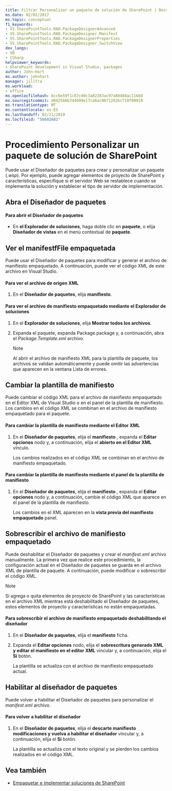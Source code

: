 ```yaml
---
title: Filtrar Personalizar un paquete de solución de SharePoint | Documentos de Microsoft
ms.date: 02/02/2017
ms.topic: conceptual
f1_keywords:
- VS.SharePointTools.RAD.PackageDesignerAdvanced
- VS.SharePointTools.RAD.PackageDesigner.Manifest
- VS.SharePointTools.RAD.PackageDesignerProperties
- VS.SharePointTools.RAD.PackageDesigner.SwitchView
dev_langs:
- VB
- CSharp
helpviewer_keywords:
- SharePoint development in Visual Studio, packages
author: John-Hart
ms.author: johnhart
manager: jillfra
ms.workload:
- office
ms.openlocfilehash: bcc6e59f1c87cd0c3a82383ac97a80488ac1168d
ms.sourcegitcommit: d0425b6b7d4b99e17ca6ac0671282bc718f80910
ms.translationtype: MT
ms.contentlocale: es-ES
ms.lasthandoff: 02/21/2019
ms.locfileid: "56602681"
---
```

# <a name="how-to-customize-a-sharepoint-solution-package"></a>Procedimiento Personalizar un paquete de solución de SharePoint
  Puede usar el Diseñador de paquetes para crear y personalizar un paquete (*.wsp*). Por ejemplo, puede agregar elementos de proyecto de SharePoint y características, especifique si el servidor Web se restablece cuando se implementa la solución y establecer el tipo de servidor de implementación.

## <a name="open-the-package-designer"></a>Abra el Diseñador de paquetes

#### <a name="to-open-the-package-designer"></a>Para abrir el Diseñador de paquetes

-   En **el Explorador de soluciones**, haga doble clic en **paquete**, o elija **Diseñador de vistas** en el menú contextual de **paquete**.

## <a name="view-the-packaged-manifestffile"></a>Ver el manifestfFile empaquetada
 Puede usar el Diseñador de paquetes para modificar y generar el archivo de manifiesto empaquetado. A continuación, puede ver el código XML de este archivo en Visual Studio.

#### <a name="to-view-the-xml-source-file"></a>Para ver el archivo de origen XML

1.  En el **Diseñador de paquetes**, elija **manifiesto**.

#### <a name="to-view-the-packaged-manifest-file-by-using-solution-explorer"></a>Para ver el archivo de manifiesto empaquetado mediante el Explorador de soluciones

1.  En el **Explorador de soluciones**, elija **Mostrar todos los archivos**.

2.  Expanda el paquete, expanda Package.package y, a continuación, abra el *Package.Template.xml* archivo.

    > [!NOTE]
    >  Al abrir el archivo de manifiesto XML para la plantilla de paquete, los archivos se validan automáticamente y puede omitir las advertencias que aparecen en la ventana Lista de errores.

## <a name="change-the-manifest-template"></a>Cambiar la plantilla de manifiesto
 Puede cambiar el código XML para el archivo de manifiesto empaquetado en el Editor XML de Visual Studio o en el panel de la plantilla de manifiesto. Los cambios en el código XML se combinan en el archivo de manifiesto empaquetado para el paquete.

#### <a name="to-change-the-manifest-template-by-using-the-xml-editor"></a>Para cambiar la plantilla de manifiesto mediante el Editor XML

1.  En el **Diseñador de paquetes**, elija el **manifiesto** , expanda el **Editar opciones** nodo y, a continuación, elija el **abierto en el Editor XML** vínculo.

     Los cambios realizados en el código XML se combinan en el archivo de manifiesto empaquetado.

#### <a name="to-change-the-manifest-template-by-using-the-manifest-template-pane"></a>Para cambiar la plantilla de manifiesto mediante el panel de la plantilla de manifiesto

1.  En el **Diseñador de paquetes**, elija el **manifiesto** , expanda el **Editar opciones** nodo y, a continuación, cambie el código XML que aparece en el panel de la plantilla de manifiesto.

     Los cambios en el XML aparecen en la **vista previa del manifiesto empaquetado** panel.

## <a name="overwrite-the-packaged-manifest-file"></a>Sobrescribir el archivo de manifiesto empaquetado
 Puede deshabilitar el Diseñador de paquetes y crear el *manifest.xml* archivo manualmente. La primera vez que realice este procedimiento, la configuración actual en el Diseñador de paquetes se guarda en el archivo XML de plantilla de paquete. A continuación, puede modificar o sobrescribir el código XML.

> [!NOTE]
>  Si agrega o quita elementos de proyecto de SharePoint y las características en el archivo XML mientras está deshabilitado el Diseñador de paquetes, estos elementos de proyecto y características no están empaquetadas.

#### <a name="to-overwrite-packaged-manifest-file-by-disabling-the-designer"></a>Para sobrescribir el archivo de manifiesto empaquetado deshabilitando el diseñador

1.  En el **Diseñador de paquetes**, elija el **manifiesto** ficha.

2.  Expanda el **Editar opciones** nodo, elija el **sobrescritura generado XML y editar el manifiesto en el editor XML** vincular y, a continuación, elija el **Sí** botón.

     La plantilla se actualiza con el archivo de manifiesto empaquetado actual.

## <a name="enable-the-package-designer"></a>Habilitar al diseñador de paquetes
 Puede volver a habilitar el Diseñador de paquetes para personalizar el *manifest.xml* archivo.

#### <a name="to-re-enable-the-designer"></a>Para volver a habilitar el diseñador

1.  En el **Diseñador de paquetes**, elija el **descarte manifiesto modificaciones y vuelva a habilitar el diseñador** vincular y, a continuación, elija el **Sí** botón.

     La plantilla se actualiza con el texto original y se pierden los cambios realizados en el código XML.

## <a name="see-also"></a>Vea también
- [Empaquetar e implementar soluciones de SharePoint](../sharepoint/packaging-and-deploying-sharepoint-solutions.md)
